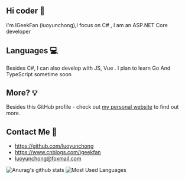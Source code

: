 ## Hi coder 👋 

I'm IGeekFan (luoyunchong),I focus on C# , I am an ASP.NET Core developer


## Languages 💻

Besides C#, I can also develop with JS, Vue . I plan to learn Go And TypeScript sometime soon

## More? 💡
Besides this GitHub profile - check out [my personal website](https://blog.igeekfan.cn/) to find out more.

## Contact Me 💬

- <https://github.com/luoyunchong>
- <https://www.cnblogs.com/igeekfan>
- <luoyunchong@foxmail.com>

![Anurag's github stats](https://github-readme-stats.vercel.app/api?username=luoyunchong&show_icons=true&theme=radical)
![Most Used Languages](https://github-readme-stats.vercel.app/api/top-langs/?username=luoyunchong&theme=dark&layout=compact)
